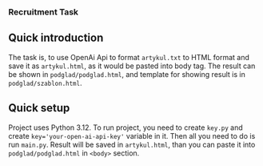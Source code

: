 ### Recruitment Task

## Quick introduction
The task is, to use OpenAi Api to format ```artykul.txt``` to HTML format and save it as ```artykul.html```, as it would be pasted into body tag.
The result can be shown in  ```podglad/podglad.html```, and template for showing result is in ```podglad/szablon.html```.

## Quick setup
Project uses Python 3.12.
To run project, you need to create ```key.py``` and create ```key='your-open-ai-api-key'``` variable in it.
Then all you need to do is run ```main.py```.
Result will be saved in ```artykul.html```, than you can paste it into ```podglad/podglad.html``` in ``<body>`` section. 